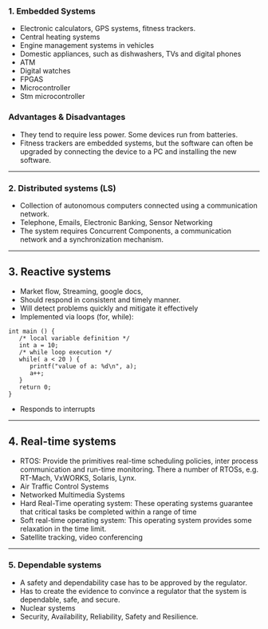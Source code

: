  ### 1. Embedded Systems

- Electronic calculators, GPS systems, fitness trackers.
- Central heating systems
- Engine management systems in vehicles
- Domestic appliances, such as dishwashers, TVs and digital phones
- ATM
- Digital watches
- FPGAS
- Microcontroller 
- Stm microcontroller 

### Advantages & Disadvantages

- They tend to require less power. Some devices run from batteries.
- Fitness trackers are embedded systems, but the software can often be upgraded by connecting the device to a PC and installing the new software.


--------------------------------------------------------------------------------------------------------------------------------------------------------------------
### 2. Distributed systems (LS)

- Collection of autonomous computers connected using a communication network.
- Telephone, Emails, Electronic Banking, Sensor Networking
- The system requires Concurrent Components, a communication network and a synchronization mechanism.
--------------------------------------------------------------------------------------------------------------------------------------------------------------------
## 3. Reactive systems
- Market flow, Streaming, google docs,
- Should respond in consistent and timely manner.
- Will detect problems quickly and mitigate it effectively
- Implemented via loops (for, while):
```
int main () {
   /* local variable definition */
   int a = 10;
   /* while loop execution */
   while( a < 20 ) {
      printf("value of a: %d\n", a);
      a++;
   }
   return 0;
}
```
- Responds to interrupts
--------------------------------------------------------------------------------------------------------------------------------------------------------------------
## 4. Real-time systems
- RTOS: Provide the primitives real-time scheduling policies, inter process communication and run-time monitoring. There a number of RTOSs, e.g. RT-Mach, VxWORKS, Solaris, Lynx.
- Air Traffic Control Systems
- Networked Multimedia Systems
- Hard Real-Time operating system: These operating systems guarantee that critical tasks be completed within a range of time
- Soft real-time operating system: This operating system provides some relaxation in the time limit.
- Satellite tracking, video conferencing 
--------------------------------------------------------------------------------------------------------------------------------------------------------------------
### 5. Dependable systems 
- A safety and dependability case has to be approved by the regulator.
- Has to create the evidence to convince a regulator that the system is dependable, safe, and secure.
- Nuclear systems
- Security, Availability, Reliability, Safety and Resilience.

